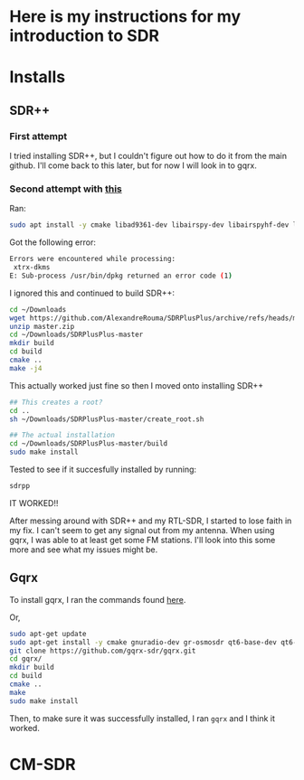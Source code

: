 # Here is my instructions for my introduction to SDR
# Installs
## SDR++
### First attempt
I tried installing SDR++, but I couldn't figure out how to do it from the main github. I'll come back to this later, but for now I will look in to gqrx.
###  Second attempt with [this](https://www.aaronrombaut.com/build-sdr-on-raspberry-pi-5/)

Ran:
```sh
sudo apt install -y cmake libad9361-dev libairspy-dev libairspyhf-dev libfftw3-dev libglfw3-dev libhackrf-dev libiio-dev librtaudio-dev libvolk2-dev libzstd-dev
```

Got the following error:
```bash
Errors were encountered while processing:
 xtrx-dkms
E: Sub-process /usr/bin/dpkg returned an error code (1)
```

I ignored this and continued to build SDR++:
```bash
cd ~/Downloads
wget https://github.com/AlexandreRouma/SDRPlusPlus/archive/refs/heads/master.zip
unzip master.zip
cd ~/Downloads/SDRPlusPlus-master
mkdir build
cd build
cmake ..
make -j4
```

This actually worked just fine so then I moved onto installing SDR++
```bash
## This creates a root?
cd ..
sh ~/Downloads/SDRPlusPlus-master/create_root.sh

## The actual installation
cd ~/Downloads/SDRPlusPlus-master/build
sudo make install
```

Tested to see if it succesfully installed by running:
```bash
sdrpp
```
IT WORKED!!

After messing around with SDR++ and my RTL-SDR, I started to lose faith in my fix. I can't seem to get any signal out from my antenna. When using gqrx, I was able to at least get some FM stations. I'll look into this some more and see what my issues might be.

## Gqrx
To install gqrx, I ran the commands found [here](https://www.gqrx.dk/download/gqrx-sdr-for-the-raspberry-pi). 

Or,
```bash
sudo apt-get update 
sudo apt-get install -y cmake gnuradio-dev gr-osmosdr qt6-base-dev qt6-svg-dev qt6-wayland libasound2-dev libjack-jackd2-dev portaudio19-dev libpulse-dev
git clone https://github.com/gqrx-sdr/gqrx.git
cd gqrx/
mkdir build 
cd build
cmake ..
make
sudo make install
```

Then, to make sure it was successfully installed, I ran `gqrx` and I think it worked.

# CM-SDR
